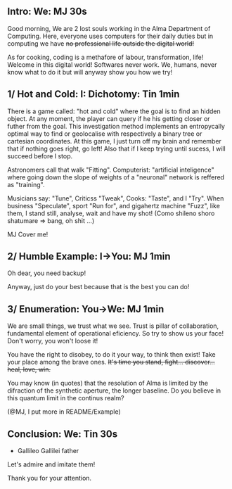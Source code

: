## Intro: We: MJ 30s

Good morning,
We are 2 lost souls working in the Alma Department of Computing.
Here, everyone uses computers for their daily duties but in computing we have ~~no professional life outside the digital world!~~

As for cooking, coding is a methafore of labour, transformation, life!
Welcome in this digital world!
Softwares never work. We, humans, never know what to do it but will anyway show you how we try!


## 1/ Hot and Cold: I: Dichotomy: Tin 1min

There is a game called: "hot and cold" where the goal is to find an hidden object.
At any moment, the player can query if he his getting closer or futher from the goal.
This investigation method implements an entropycally optimal way to find or geolocalise with respectively a binary tree or cartesian coordinates.
At this game, I just turn off my brain and remember that if nothing goes right, go left!
Also that if I keep trying until sucess, I will succeed before I stop.

Astronomers call that walk "Fitting".
Computerist: "artificial inteligence" where going down the slope of weights of a "neuronal" network is reffered as "training".

Musicians say: "Tune", Criticss "Tweak", Cooks: "Taste", and I "Try".
When business "Speculate", sport "Run for", and gigahertz machine "Fuzz",
like them, I stand still, analyse, wait and have my shot! (Como shileno shoro shatumare => bang, oh shit ...)

MJ Cover me!

## 2/ Humble Example: I->You: MJ 1min

Oh dear, you need backup!


Anyway, just do your best because that is the best you can do!

## 3/ Enumeration: You->We: MJ 1min

We are small things, we trust what we see.
Trust is pillar of collaboration, fundamental element of operational eficiency.
So try to show us your face! Don't worry, you won't loose it!

You have the right to disobey, to do it your way, to think then exist!
Take your place among the brave ones.
~~It's time you stand, fight... discover... heal, love, win.~~

You may know (in quotes) that the resolution of Alma is limited by the difraction of the synthetic aperture, the longer baseline.
Do you believe in this quantum limit in the continus realm?

(@MJ, I put more in README/Example)

## Conclusion: We: Tin 30s

* Gallileo Gallilei father 

Let's admire and imitate them!

Thank you for your attention.
